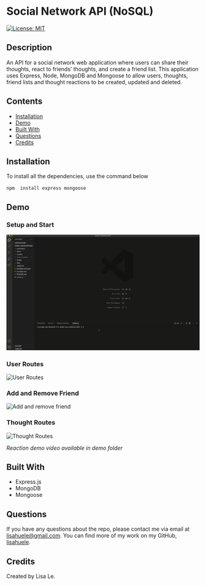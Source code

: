 # Social Network API (NoSQL)
[![License: MIT](https://img.shields.io/badge/License-MIT-yellow.svg)](https://opensource.org/licenses/MIT)

## Description
An API for a social network web application where users can share their thoughts, react to friends’ thoughts, and create a friend list. This application uses Express, Node, MongoDB and Mongoose to allow users, thoughts, friend lists and thought reactions to be created, updated and deleted.

## Contents
- [Installation](#installation)
- [Demo](#demo)
- [Built With](#built-with)
- [Questions](#questions)
- [Credits](#credits)

## Installation
To install all the dependencies, use the command below

```
npm  install express mongoose
```

## Demo

### Setup and Start
![DB setup and start](./demo/start-server.gif)

### User Routes
![User Routes](./demo/user-routes.gif)

### Add and Remove Friend
![Add and remove friend](./demo/friend-routes.gif)

### Thought Routes
![Thought Routes](./demo/thought-routes.gif)

*Reaction demo video available in demo folder*

## Built With
- Express.js
- MongoDB
- Mongoose

## Questions
If you have any questions about the repo, please contact me via email at lisahuele@gmail.com. You can find more of my work on my GitHub, [lisahuele](https://github.com/lisahuele).

## Credits
Created by Lisa Le.
